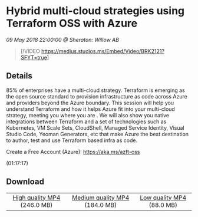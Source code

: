 # Hybrid multi-cloud strategies using Terraform OSS with Azure

*09 May 2018 22:00:00 @ Sheraton: Willow AB*

> [!VIDEO https://medius.studios.ms/Embed/Video/BRK2121?SFYT=true]

## Details

<p>85% of enterprises have a multi-cloud strategy. Terraform is emerging as the open source standard to provision infrastructure as code across Azure and providers beyond the Azure boundary. This session will help you understand Terraform and how it helps Azure fit into your multi-cloud strategy, meeting you where you are . We will also show you native integrations between Terraform and a set of technologies such as Kubernetes, VM Scale Sets, CloudShell, Managed Service Identity, Visual Studio Code, Yeoman Generators, etc that make Azure the best destination to author, test and use Terraform based infra as code.</p><p>Create a Free Account (Azure): <a href="https://aka.ms/azft-oss">https://aka.ms/azft-oss</a></p> (01:17:17)

## Download

||||
|:--:|:----:|:-:|
|[High quality MP4](https://sec.ch9.ms/ch9/2501/a66fce67-13cb-4b57-bb58-c9f74a652501/BRK2121_high.mp4) (246.0 MB)|[Medium quality MP4](https://sec.ch9.ms/ch9/2501/a66fce67-13cb-4b57-bb58-c9f74a652501/BRK2121_mid.mp4) (184.0 MB)|[Low quality MP4](https://sec.ch9.ms/ch9/2501/a66fce67-13cb-4b57-bb58-c9f74a652501/BRK2121.mp4) (88.0 MB)|